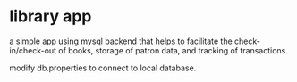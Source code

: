 # library app
a simple app using mysql backend that helps to facilitate the check-in/check-out
of books, storage of patron data, and tracking of transactions.

modify db.properties to connect to local database.